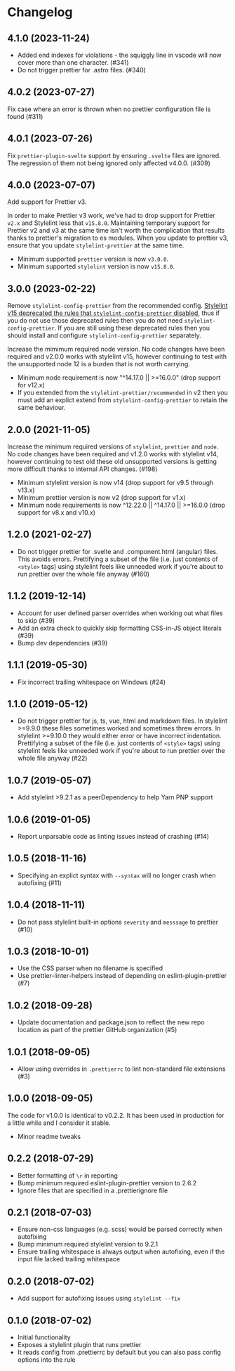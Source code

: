 # Changelog

## 4.1.0 (2023-11-24)

- Added end indexes for violations - the squiggly line in vscode will now cover more than one character. (#341)
- Do not trigger prettier for .astro files. (#340)

## 4.0.2 (2023-07-27)

Fix case where an error is thrown when no prettier configuration file is found (#311)

## 4.0.1 (2023-07-26)

Fix `prettier-plugin-svelte` support by ensuring `.svelte` files are ignored. The regression of them not being ignored only affected v4.0.0. (#309)

## 4.0.0 (2023-07-07)

Add support for Prettier v3.

In order to make Prettier v3 work, we've had to drop support for Prettier `v2.x` and Stylelint less that `v15.8.0`. Maintaining temporary support for Prettier v2 and v3 at the same time isn't worth the complication that results thanks to prettier's migration to es modules. When you update to prettier v3, ensure that you update `stylelint-prettier` at the same time.

- Minimum supported `prettier` version is now `v3.0.0`.
- Minimum supported `stylelint` version is now `v15.8.0`.

## 3.0.0 (2023-02-22)

Remove `stylelint-config-prettier` from the recommended config. [Stylelint v15 deprecated the rules that `stylelint-config-prettier` disabled](https://stylelint.io/migration-guide/to-15/#deprecated-stylistic-rules), thus if you do not use those deprecated rules then you do not need `stylelint-config-prettier`. If you are still using these deprecated rules then you should install and configure `stylelint-config-prettier` separately.

Increase the mimimum required node version. No code changes have been required and v2.0.0 works with stylelint v15, however continuing to test with the unsupported node 12 is a burden that is not worth carrying.

- Minimum node requirement is now "^14.17.0 || >=16.0.0" (drop support for v12.x)
- If you extended from the `stylelint-prettier/recommended` in v2 then you must add an explict extend from `stylelint-config-prettier` to retain the same behaviour.

## 2.0.0 (2021-11-05)

Increase the minimum required versions of `stylelint`, `prettier` and `node`. No code changes have been required and v1.2.0 works with stylelint v14, however continuing to test old these old unsupported versions is getting more difficult thanks to internal API changes. (#198)

- Minimum stylelint version is now v14 (drop support for v9.5 through v13.x)
- Minimum prettier version is now v2 (drop support for v1.x)
- Minimum node requirements is now ^12.22.0 || ^14.17.0 || >=16.0.0 (drop support for v8.x and v10.x)

## 1.2.0 (2021-02-27)

- Do not trigger prettier for .svelte and .component.html (angular) files. This avoids errors. Prettifying a subset of the file (i.e. just contents of `<style>` tags) using stylelint feels like unneeded work if you're about to run prettier over the whole file anyway (#160)

## 1.1.2 (2019-12-14)

- Account for user defined parser overrides when working out what files to skip (#39)
- Add an extra check to quickly skip formatting CSS-in-JS object literals (#39)
- Bump dev dependencies (#39)

## 1.1.1 (2019-05-30)

- Fix incorrect trailing whitespace on Windows (#24)

## 1.1.0 (2019-05-12)

- Do not trigger prettier for js, ts, vue, html and markdown files. In stylelint >=9.9.0 these files sometimes worked and sometimes threw errors. In stylelint >=9.10.0 they would either error or have incorrect indentation. Prettifying a subset of the file (i.e. just contents of `<style>` tags) using stylelint feels like unneeded work if you're about to run prettier over the whole file anyway (#22)

## 1.0.7 (2019-05-07)

- Add stylelint >9.2.1 as a peerDependency to help Yarn PNP support

## 1.0.6 (2019-01-05)

- Report unparsable code as linting issues instead of crashing (#14)

## 1.0.5 (2018-11-16)

- Specifying an explict syntax with `--syntax` will no longer crash when autofixing (#11)

## 1.0.4 (2018-11-11)

- Do not pass stylelint built-in options `severity` and `messsage` to prettier (#10)

## 1.0.3 (2018-10-01)

- Use the CSS parser when no filename is specified
- Use prettier-linter-helpers instead of depending on eslint-plugin-prettier (#7)

## 1.0.2 (2018-09-28)

- Update documentation and package.json to reflect the new repo location as part of the prettier GitHub organization (#5)

## 1.0.1 (2018-09-05)

- Allow using overrides in `.prettierrc` to lint non-standard file extensions (#3)

## 1.0.0 (2018-09-05)

The code for v1.0.0 is identical to v0.2.2. It has been used in production for a
little while and I consider it stable.

- Minor readme tweaks

## 0.2.2 (2018-07-29)

- Better formatting of `\r` in reporting
- Bump minimum required eslint-plugin-prettier version to 2.6.2
- Ignore files that are specified in a .prettierignore file

## 0.2.1 (2018-07-03)

- Ensure non-css languages (e.g. scss) would be parsed correctly when autofixing
- Bump minimum required stylelint version to 9.2.1
- Ensure trailing whitespace is always output when autofixing, even if the input file lacked trailing whitespace

## 0.2.0 (2018-07-02)

- Add support for autofixing issues using `stylelint --fix`

## 0.1.0 (2018-07-02)

- Initial functionality
- Exposes a stylelint plugin that runs prettier
- It reads config from .prettierrc by default but you can also pass config options into the rule
